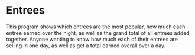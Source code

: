 # Entrees
This program shows which entrees are the most popular, how much each entree earned over the night, as well as the grand total of all entrees added together. Anyone wanting to know how much each of their entrees are selling in one day, as well as get a total earned overall over a day.
